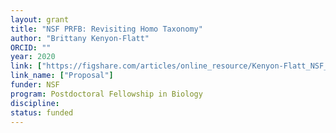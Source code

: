 ```yaml
---
layout: grant
title: "NSF PRFB: Revisiting Homo Taxonomy"
author: "Brittany Kenyon-Flatt"
ORCID: ""
year: 2020
link: ["https://figshare.com/articles/online_resource/Kenyon-Flatt_NSF_DDRIG_2020_pdf/12896696"]
link_name: ["Proposal"]
funder: NSF
program: Postdoctoral Fellowship in Biology
discipline: 
status: funded
---
```

